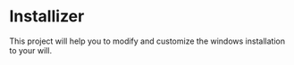 # Installizer
This project will help you to modify and customize the windows installation to your will.